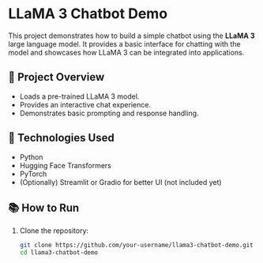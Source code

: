 # LLaMA 3 Chatbot Demo

This project demonstrates how to build a simple chatbot using the **LLaMA 3** large language model. It provides a basic interface for chatting with the model and showcases how LLaMA 3 can be integrated into applications.

## 📄 Project Overview
- Loads a pre-trained LLaMA 3 model.
- Provides an interactive chat experience.
- Demonstrates basic prompting and response handling.

## 🚀 Technologies Used
- Python
- Hugging Face Transformers
- PyTorch
- (Optionally) Streamlit or Gradio for better UI (not included yet)

## 📚 How to Run
1. Clone the repository:
   ```bash
   git clone https://github.com/your-username/llama3-chatbot-demo.git
   cd llama3-chatbot-demo
